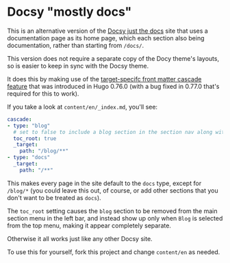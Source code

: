 # Docsy "mostly docs"

This is an alternative version of the [Docsy just the docs](https://github.com/lisaFC/justdocs/) site that uses a documentation page as its home page, which each section also being documentation, rather than starting from `/docs/`.

This version does not require a separate copy of the Docy theme's layouts, so is easier to keep in sync with the Docsy theme.

It does this by making use of the 
[target-specifc front matter cascade feature](https://gohugo.io/content-management/front-matter/#front-matter-cascade) that was introduced in Hugo 0.76.0 (with a bug fixed in 0.77.0 that's required for this to work).

If you take a look at `content/en/_index.md`, you'll see:

```yaml
cascade:
- type: "blog"
  # set to false to include a blog section in the section nav along with docs
  toc_root: true
  _target:
    path: "/blog/**"
- type: "docs"
  _target:
    path: "/**"
```

This makes every page in the site default to the `docs` type, except for `/blog/*` (you could leave this out, of course, or add other sections that you don't want to be treated as `docs`).

The `toc_root` setting causes the `blog` section to be removed from the main section menu in the left bar, and instead show up only when `Blog` is selected from the top menu, making it appear completely separate.

Otherwise it all works just like any other Docsy site.

To use this for yourself, fork this project and change `content/en` as needed.
